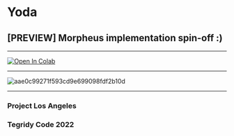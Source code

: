 # Yoda
## [PREVIEW] Morpheus implementation spin-off :)

***

[![Open In Colab][colab-badge]][colab-notebook]

[colab-notebook]: <https://colab.research.google.com/github/asigalov61/Yoda/blob/main/Yoda.ipynb>
[colab-badge]: <https://colab.research.google.com/assets/colab-badge.svg>

***

![aae0c99271f593cd9e699098fdf2b10d](https://user-images.githubusercontent.com/56325539/172023925-326cbb90-879b-4b6a-878f-4d2e1969248b.jpg)

***

### Project Los Angeles

### Tegridy Code 2022
